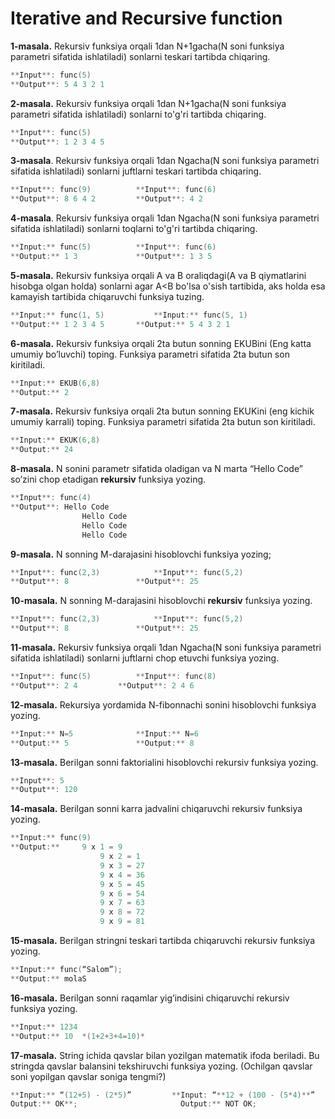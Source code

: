 # Iterative and Recursive function

**1-masala.** Rekursiv funksiya orqali 1dan N+1gacha(N soni funksiya parametri sifatida ishlatiladi) sonlarni teskari tartibda chiqaring.

```c
**Input**: func(5)
**Output**: 5 4 3 2 1
```

**2-masala.** Rekursiv funksiya orqali 1dan N+1gacha(N soni funksiya parametri sifatida ishlatiladi) sonlarni to'g'ri tartibda chiqaring.

```c
**Input**: func(5)
**Output**: 1 2 3 4 5
```

**3-masala**. Rekursiv funksiya orqali 1dan Ngacha(N soni funksiya parametri sifatida ishlatiladi) sonlarni juftlarni teskari tartibda chiqaring.

```c
**Input**: func(9)			**Input**: func(6)
**Output**: 8 6 4 2			**Output**: 4 2
```

**4-masala**. Rekursiv funksiya orqali 1dan Ngacha(N soni funksiya parametri sifatida ishlatiladi) sonlarni toqlarni to'g'ri tartibda chiqaring.

```c
**Input:** func(5)			**Input**: func(6)
**Output:** 1 3			    **Output**: 1 3 5
```

**5-masala.** Rekursiv funksiya orqali A va B oraliqdagi(A va B qiymatlarini hisobga olgan holda) sonlarni agar A<B bo'lsa o'sish tartibida, aks holda esa kamayish tartibida chiqaruvchi funksiya tuzing.

```c
**Input:** func(1, 5) 			**Input:** func(5, 1)
**Output:** 1 2 3 4 5		**Output:** 5 4 3 2 1
```

**6-masala.** Rekursiv funksiya orqali 2ta butun sonning EKUBini (Eng katta umumiy bo’luvchi) toping. Funksiya parametri sifatida 2ta butun son kiritiladi.

```c
**Input:** EKUB(6,8)
**Output:** 2
```

**7-masala.** Rekursiv funksiya orqali 2ta butun sonning EKUKini (eng kichik umumiy karrali) toping. Funksiya parametri sifatida 2ta butun son kiritiladi. 

```c
**Input:** EKUK(6,8)
**Output:** 24
```

**8-masala.** N sonini parametr sifatida oladigan va N marta “Hello Code” so’zini chop etadigan **rekursiv** funksiya yozing.

```c
**Input**: func(4)
**Output**: Hello Code
				Hello Code
				Hello Code
				Hello Code
```

**9-masala.** N sonning M-darajasini hisoblovchi funksiya yozing;

```c
**Input**: func(2,3)			**Input**: func(5,2)
**Output**: 8				**Output**: 25
```

**10-masala.** N sonning M-darajasini hisoblovchi **rekursiv** funksiya yozing.

```c
**Input**: func(2,3)			**Input**: func(5,2)
**Output**: 8				**Output**: 25
```

**11-masala.** Rekursiv funksiya orqali 1dan Ngacha(N soni funksiya parametri sifatida ishlatiladi) sonlarni juftlarni chop etuvchi funksiya yozing.

```c
**Input**: func(5)			**Input**: func(8)
**Output**: 2 4			**Output**: 2 4 6
```

**12-masala.** Rekursiya yordamida N-fibonnachi sonini hisoblovchi funksiya yozing.

```c
**Input:** N=5				**Input:** N=6
**Output:** 5				**Output:** 8
```

**13-masala.** Berilgan sonni faktorialini hisoblovchi rekursiv funksiya yozing.

```c
**Input**: 5
**Output**: 120
```

**14-masala.** Berilgan sonni karra jadvalini chiqaruvchi rekursiv funksiya yozing.

```c
**Input:** func(9)
**Output:** 	9 x 1 = 9
					9 x 2 = 1
					9 x 3 = 27
					9 x 4 = 36
					9 x 5 = 45
					9 x 6 = 54
					9 x 7 = 63
					9 x 8 = 72	
					9 x 9 = 81
```

**15-masala.** Berilgan stringni teskari tartibda chiqaruvchi rekursiv funksiya yozing.

```c
**Input:** func(“Salom”);
**Output:** molaS
```

**16-masala.** Berilgan sonni raqamlar yig’indisini chiqaruvchi rekursiv funksiya yozing.

```c
**Input:** 1234
**Output:** 10 	*(1+2+3+4=10)*
```

**17-masala.** String ichida qavslar bilan yozilgan matematik ifoda beriladi. Bu stringda qavslar balansini tekshiruvchi funksiya yozing. (Ochilgan qavslar soni yopilgan qavslar soniga tengmi?)

```c
**Input:** “(12+5) - (2*5)”			**Input: “**12 + (100 - (5*4)**”
Output:** OK**;				          Output:** NOT OK;
```
